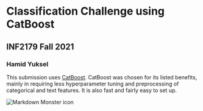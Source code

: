 # Classification Challenge using CatBoost

## INF2179 Fall 2021
### Hamid Yuksel

This submission uses [CatBoost](https://catboost.ai/).
CatBoost was chosen for its listed benefits, mainly in requiring less hyperparameter tuning and preprocessing of categorical and text features. It is also fast and fairly easy to set up.

<img src="http://s4.thingpic.com/images/Yx/zFbS5iJFJMYNxDp9HTR7TQtT.png"
     alt="Markdown Monster icon"
     style="float: left; margin-right: 10px;" />
